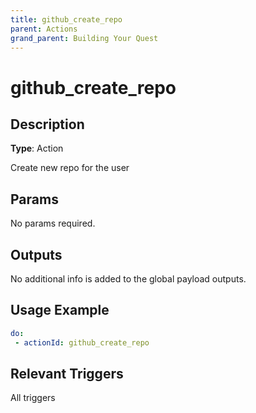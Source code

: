 ```yaml
---
title: github_create_repo
parent: Actions
grand_parent: Building Your Quest
---
```


# github_create_repo

## Description

**Type**: Action

Create new repo for the user

## Params

No params required.

## Outputs

No additional info is added to the global payload outputs.

## Usage Example

```yaml
do:
 - actionId: github_create_repo
```

## Relevant Triggers

All triggers
